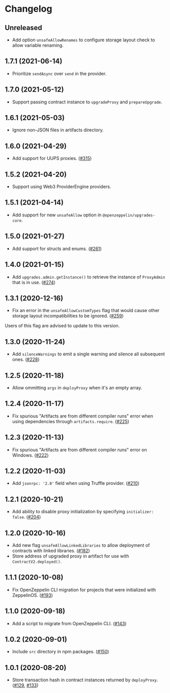 # Changelog

## Unreleased

- Add option `unsafeAllowRenames` to configure storage layout check to allow variable renaming.

## 1.7.1 (2021-06-14)

- Prioritize `sendAsync` over `send` in the provider.

## 1.7.0 (2021-05-12)

- Support passing contract instance to `upgradeProxy` and `prepareUpgrade`.

## 1.6.1 (2021-05-03)

- Ignore non-JSON files in artifacts directory.

## 1.6.0 (2021-04-29)

- Add support for UUPS proxies. ([#315](https://github.com/OpenZeppelin/openzeppelin-upgrades/pull/315))

## 1.5.2 (2021-04-20)

- Support using Web3 ProviderEngine providers.

## 1.5.1 (2021-04-14)

- Add support for new `unsafeAllow` option in `@openzeppelin/upgrades-core`.

## 1.5.0 (2021-01-27)

- Add support for structs and enums. ([#261](https://github.com/OpenZeppelin/openzeppelin-upgrades/pull/261))

## 1.4.0 (2021-01-15)

- Add `upgrades.admin.getInstance()` to retrieve the instance of `ProxyAdmin` that is in use. ([#274](https://github.com/OpenZeppelin/openzeppelin-upgrades/pull/274))

## 1.3.1 (2020-12-16)

- Fix an error in the `unsafeAllowCustomTypes` flag that would cause other storage layout incompatibilities to be ignored. ([#259](https://github.com/OpenZeppelin/openzeppelin-upgrades/pull/259))

Users of this flag are advised to update to this version.

## 1.3.0 (2020-11-24)

- Add `silenceWarnings` to emit a single warning and silence all subsequent ones. ([#228](https://github.com/OpenZeppelin/openzeppelin-upgrades/pull/228))

## 1.2.5 (2020-11-18)

- Allow ommitting `args` in `deployProxy` when it's an empty array.

## 1.2.4 (2020-11-17)

- Fix spurious "Artifacts are from different compiler runs" error when using dependencies through `artifacts.require`. ([#225](https://github.com/OpenZeppelin/openzeppelin-upgrades/pull/225))

## 1.2.3 (2020-11-13)

- Fix spurious "Artifacts are from different compiler runs" error on Windows. ([#222](https://github.com/OpenZeppelin/openzeppelin-upgrades/pull/222))

## 1.2.2 (2020-11-03)

- Add `jsonrpc: '2.0'` field when using Truffle provider. ([#210](https://github.com/OpenZeppelin/openzeppelin-upgrades/pull/210))

## 1.2.1 (2020-10-21)

- Add ability to disable proxy initialization by specifying `initializer: false`. ([#204](https://github.com/OpenZeppelin/openzeppelin-upgrades/pull/204))

## 1.2.0 (2020-10-16)

- Add new flag `unsafeAllowLinkedLibraries` to allow deployment of contracts with linked libraries. ([#182](https://github.com/OpenZeppelin/openzeppelin-upgrades/pull/182))
- Store address of upgraded proxy in artifact for use with `ContractV2.deployed()`.

## 1.1.1 (2020-10-08)

- Fix OpenZeppelin CLI migration for projects that were initialized with ZeppelinOS. ([#193](https://github.com/OpenZeppelin/openzeppelin-upgrades/pull/193))

## 1.1.0 (2020-09-18)

- Add a script to migrate from OpenZeppelin CLI. ([#143](https://github.com/OpenZeppelin/openzeppelin-upgrades/pull/143))

## 1.0.2 (2020-09-01)

- Include `src` directory in npm packages. ([#150](https://github.com/OpenZeppelin/openzeppelin-upgrades/pull/150))

## 1.0.1 (2020-08-20)

- Store transaction hash in contract instances returned by `deployProxy`. ([#129](https://github.com/OpenZeppelin/openzeppelin-upgrades/pull/129), [#133](https://github.com/OpenZeppelin/openzeppelin-upgrades/pull/133))

